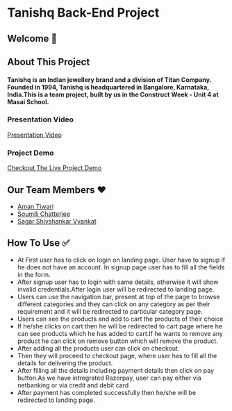 # Tanishq Back-End Project 

 ## Welcome 👋
 
 ## About This Project

 #### Tanishq is an Indian jewellery brand and a division of Titan Company. Founded in 1994, Tanishq is headquartered in Bangalore, Karnataka, India.This is a team project, built by us in the Construct Week - Unit 4 at Masai School.

### Presentation Video

<a href="">Presentation Video</a>

### Project Demo 
<a href="">Checkout The Live Project Demo </a>
  
  ## Our Team Members ❤️
  
 - <a href="https://github.com/Aman974">Aman Tiwari</a>
- <a href="https://github.com/Sou156">Soumili Chatterjee</a>
- <a href="https://github.com/sagarshiv13">Sagar Shivshankar Vyankat</a>
## How To Use ✅

 - At First user has to click on login on landing page. User have to signup if he does not have an account. In signup page user has to fill all the fields in the form.
- After signup user has to login with same details, otherwise it will show invalid credentials.After login user will be redirected to landing page.
- Users can use the navigation bar, present at top of the page to browse different categories and they can click on any category as per their requirement and it will be redirected to particular category page.
- Users can see the products and add to cart the products of their choice 
- If he/she clicks on cart then he will be redirected to cart page where he can see products which he has added to cart.If he wants to remove any product he can click on remove button which will remove the product.
- After adding all the products user can click on checkout.
- Then they will proceed to checkout page, where user has to fill all the details for delivering the product.
- After filling all the details including payment details then click on pay button.As we have intregrated Razorpay, user can pay either via netbanking or via credit and debit card
- After payment has completed successfully then he/she will be redirected to landing page.




